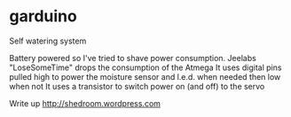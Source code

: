 garduino
========

Self watering system

Battery powered so I've tried to shave power consumption. 
Jeelabs "LoseSomeTime" drops the consumption of the Atmega 
It uses digital pins pulled high to power the moisture sensor and l.e.d. when needed then low when not
It uses a transistor to switch power on (and off) to the servo

Write up http://shedroom.wordpress.com
